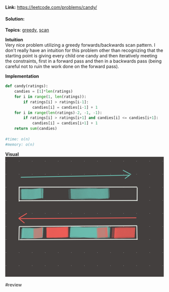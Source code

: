   
**Link:** https://leetcode.com/problems/candy/  
#### Solution:  
  
**Topics**: [greedy](greedy.md), [scan](scan.md)  
  
**Intuition**  
Very nice problem utilizing a greedy forwards/backwards scan pattern. I don't really have an intuition for this problem other than recognizing that the starting point is giving every child one candy and then iteratively meeting the constraints, first in a forward pass and then in a backwards pass (being careful not to ruin the work done on the forward pass).  
  
**Implementation**  
```python  
def candy(ratings):  
	candies = [1]*len(ratings)  
	for i in range(1, len(ratings)):  
		if ratings[i] > ratings[i-1]:  
			candies[i] = candies[i-1] + 1   
	for i in range(len(ratings)-2, -1, -1):  
		if ratings[i] > ratings[i+1] and candies[i] <= candies[i+1]:  
			candies[i] = candies[i+1] + 1  
	return sum(candies)  
		  
#time: o(n)  
#memory: o(n)  
```  
  
**Visual**   
![IMG_025C319D64C9-1.jpeg](./_pics/IMG_025C319D64C9-1.jpeg)  
  
#review   
  
  
